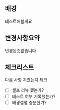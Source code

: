 ## 배경
테스트해볼게요
## 변경사항요약
변경된것없습니다
## 체크리스트
다음 사항 지켰는지 체크 
- [ ] 셀프 리뷰 했는가?
- [ ] 테스트 여부 기록했는가?
- [ ] 배경설명 충분한가?
